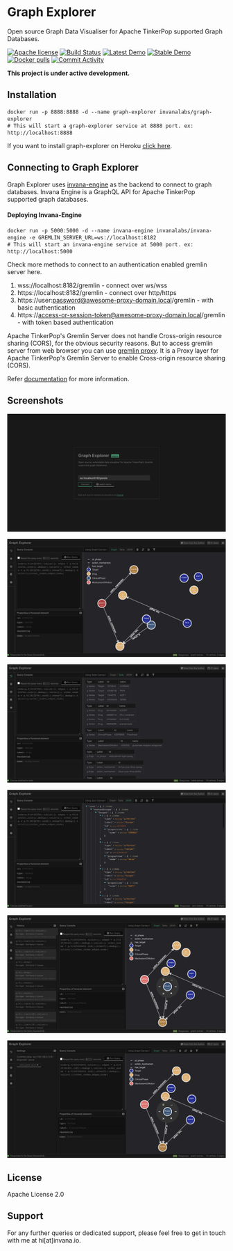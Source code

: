 # Graph Explorer

Open source Graph Data Visualiser for Apache TinkerPop supported Graph Databases.

[![Apache license](https://img.shields.io/badge/license-Apache-blue.svg)](https://github.com/invanalabs/graph-explorer/blob/master/LICENSE) 
[![Build Status](https://travis-ci.org/invanalabs/graph-explorer.svg?branch=master)](https://travis-ci.org/invanalabs/graph-explorer)
[![Latest Demo](https://img.shields.io/badge/try%20demo-latest%20version-blue)](https://graph-explorer-edge.herokuapp.com)
[![Stable Demo](https://img.shields.io/badge/try%20demo-stable%20version-blue)](https://graph-explorer.herokuapp.com)
[![Docker pulls](https://img.shields.io/docker/pulls/invanalabs/graph-explorer)](https://hub.docker.com/r/invanalabs/graph-explorer)
[![Commit Activity](https://img.shields.io/github/commit-activity/m/invanalabs/graph-explorer)](https://github.com/invanalabs/graph-explorer/commits)

**This project is under active development.** 

## Installation

```shell script.
docker run -p 8888:8888 -d --name graph-explorer invanalabs/graph-explorer
# This will start a graph-explorer service at 8888 port. ex: http://localhost:8888
```

If you want to install graph-explorer on Heroku 
[click here](https://heroku.com/deploy?template=https://github.com/invanalabs/graph-explorer/tree/master).


## Connecting to Graph Explorer

Graph Explorer uses [invana-engine](https://github.com/invanalabs/invana-engine) as the backend to 
connect to graph databases. Invana Engine is a GraphQL API for Apache TinkerPop supported graph databases.

#### Deploying Invana-Engine
```shell script.
docker run -p 5000:5000 -d --name invana-engine invanalabs/invana-engine -e GREMLIN_SERVER_URL=ws://localhost:8182
# This will start an invana-engine service at 5000 port. ex: http://localhost:5000
```

Check more methods to connect to an authentication enabled gremlin server here.





1. wss://localhost:8182/gremlin - connect over ws/wss 
2. https://localhost:8182/gremlin - connect over http/https
3. https://user:password@awesome-proxy-domain.local/gremlin -  with basic authentication
4. https://access-or-session-token@awesome-proxy-domain.local/gremlin - with token based authentication

Apache TinkerPop's Gremlin Server does not handle Cross-origin resource sharing (CORS), for the 
obvious security reasons. But to access gremlin server from web browser you can use [gremlin proxy](https://github.com/invanalabs/gremlin-proxy). 
It is a Proxy layer for Apache TinkerPop's Gremlin Server to enable Cross-origin resource sharing (CORS).
 
 
Refer [documentation](https://invana.io/docs/graph-explorer/01-get-started) for more information.

## Screenshots
![1](./docs/screenshots/1.png)

![2](./docs/screenshots/2.png)

![3](./docs/screenshots/3.png)

![4](./docs/screenshots/4.png)

![5](./docs/screenshots/5.png)

![6](./docs/screenshots/6.png)


## License

Apache License 2.0

## Support 

For any further queries or dedicated support, please feel free to get in touch with me at hi[at]invana.io.
